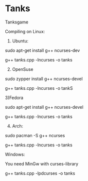 # Tanks
Tanksgame

Compiling on Linux:

1) Ubuntu:

sudo apt-get install g++ ncurses-dev

g++ tanks.cpp -lncurses -o tanks

2) OpenSuse 

sudo zypper install g++ ncurses-devel

g++ tanks.cpp -lncurses -o tankS

3)Fedora

sudo apt-get install g++ ncurses-devel

g++ tanks.cpp -lncurses -o tanks

4) Arch:

sudo pacman -S g++ ncurses

g++ tanks.cpp -lncurses -o tanks

Windows:

You need MinGw with curses-library

g++ tanks.cpp -lpdcurses -o tanks
